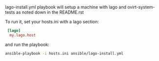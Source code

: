 lago-install.yml playbook will setup a machine with lago and
ovirt-system-tests as noted down in the README.rst

To run it, set your hosts.ini with a lago section:

```ini
 [lago]
  my.lago.host
```

and run the playbook:

```bash
ansible-playbook -i hosts.ini ansible/lago-install.yml
```
